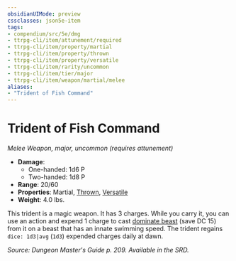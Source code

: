 ```yaml
---
obsidianUIMode: preview
cssclasses: json5e-item
tags:
- compendium/src/5e/dmg
- ttrpg-cli/item/attunement/required
- ttrpg-cli/item/property/martial
- ttrpg-cli/item/property/thrown
- ttrpg-cli/item/property/versatile
- ttrpg-cli/item/rarity/uncommon
- ttrpg-cli/item/tier/major
- ttrpg-cli/item/weapon/martial/melee
aliases: 
- "Trident of Fish Command"
---
```

# Trident of Fish Command
*Melee Weapon, major, uncommon (requires attunement)*  

- **Damage**:
  - One-handed: 1d6 P
  - Two-handed: 1d8 P
- **Range**: 20/60
- **Properties**: Martial, [Thrown](/compendium/rules/item-properties.md#Thrown), [Versatile](/compendium/rules/item-properties.md#Versatile)
- **Weight**: 4.0 lbs.

This trident is a magic weapon. It has 3 charges. While you carry it, you can use an action and expend 1 charge to cast [dominate beast](compendium/spells/dominate-beast.md) (save DC 15) from it on a beast that has an innate swimming speed. The trident regains `dice: 1d3|avg` (`1d3`) expended charges daily at dawn.

*Source: Dungeon Master's Guide p. 209. Available in the SRD.*